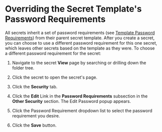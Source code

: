 [title]: # "Overriding the Secret Template's Password Requirements"
[tags]: # "Secret Template"
[priority]: # "60"

# Overriding the Secret Template's Password Requirements

All secrets inherit a set of password requirements (see [Template Password Requirements](../../../secret-templates/template-password-requirements/index.md)) from their parent secret template. After you create a secret, you can choose to use a different password requirement for this one secret, which leaves other secrets based on the template as they were. To choose a different password requirement for the secret:

1. Navigate to the secret **View** page by searching or drilling down the folder tree.

1. Click the secret to open the secret's page.

1. Click the **Security** tab.

1. Click the **Edit** Link in the **Password Requirements** subsection in the **Other Security** section. The Edit Password popup appears.

1. Click the Password Requirement dropdown list to select the password requirement you desire.

1. Click the **Save** button.
